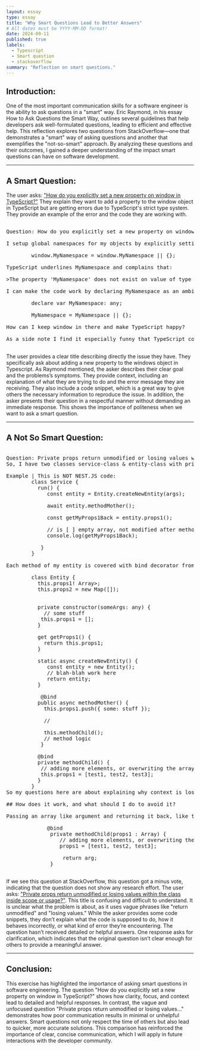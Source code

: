 ```yaml
---
layout: essay
type: essay
title: "Why Smart Questions Lead to Better Answers"
# All dates must be YYYY-MM-DD format!
date: 2024-09-11
published: true
labels:
  - Typescript
  - Smart question
  - stackoverflow
summary: "Reflection on smart questions."
---
```


## Introduction: 
One of the most important communication skills for a software engineer is the ability to ask questions in a "smart" way. Eric Raymond, in his essay How to Ask Questions the Smart Way, outlines several guidelines that help developers ask well-formulated questions, leading to efficient and effective help. This reflection explores two questions from StackOverflow—one that demonstrates a "smart" way of asking questions and another that exemplifies the "not-so-smart" approach. By analyzing these questions and their outcomes, I gained a deeper understanding of the impact smart questions can have on software development.

<hr>

## A Smart Question:   
The user asks: ["How do you explicitly set a new property on window in TypeScript?"](https://stackoverflow.com/questions/12709074/how-do-you-explicitly-set-a-new-property-on-window-in-typescript) They explain they want to add a property to the window object in TypeScript but are getting errors due to TypeScript's strict type system. They provide an example of the error and the code they are working with.

<pre>

Question: How do you explicitly set a new property on window in TypeScript?
  
I setup global namespaces for my objects by explicitly setting a property on window.

        window.MyNamespace = window.MyNamespace || {};

TypeScript underlines MyNamespace and complains that:

>The property 'MyNamespace' does not exist on value of type 'window' any"

I can make the code work by declaring MyNamespace as an ambient variable and dropping the window explicitness but I don't want to do that.

        declare var MyNamespace: any;

        MyNamespace = MyNamespace || {};
  
How can I keep window in there and make TypeScript happy?

As a side note I find it especially funny that TypeScript complains since it tells me that window is of type any which by definitely can contain anything.
  
</pre>

The user provides a clear title describing directly the issue they have. They specifically ask about adding a new property to the windows object in Typescript. As Raymond mentioned, the asker describes their clear goal and the problems’s symptoms. They provide context, including an explanation of what they are trying to do and the error message they are receiving. They also include a code snippet, which is a great way to give others the necessary information to reproduce the issue. In addition, the asker presents their question in a respectful manner without demanding an immediate response. This shows the importance of politeness when we want to ask a smart question. 

<hr>

## A Not So Smart Question:

<pre>

Question: Private props return unmodified or losing values within the class inside scope or usage?
So, I have two classes service-class & entity-class with private constructor & static async method, for creating new instance of class. My service-class create & call new entity-class instance and modified it with its properties.

Example | This is NOT NEST.JS code:
        class Service {
          run() {
             const entity = Entity.createNewEntity(args);

             await entity.methodMother();

             const getMyProps1Back = entity.props1();

             // is [ ] empty array, not modified after methodChild
             console.log(getMyProps1Back);

           }
        }    

Each method of my entity is covered with bind decorator from npm: bind-decorator module

        class Entity {
          this.props1! Array<Record<Type>>;
          this.props2 = new Map([]);


          private constructor(someArgs: any) {
            // some stuff
           this.props1 = [];  
          }

          get getProps1() {
            return this.props1;
          }

          static async createNewEntity() {
             const entity = new Entity();
             // blah-blah work here
             return entity;
          }

           @bind
          public async methodMother() {
            this.props1.push({ some: stuff });

            // 

            this.methodChild();
            // method logic
           }

          @bind
          private methodChild() {
           // adding more elements, or overwriting the array
           this.props1 = [test1, test2, test3];
          }
        }
So my questions here are about explaining why context is lost during calling of methodChild within the methodMother and how is my getter return an unmodified array of props1?

## How does it work, and what should I do to avoid it?

Passing an array like argument and returning it back, like this? Or something else, like makign them anonymous?
            
             @bind
              private methodChild(props1 : Array<OfProps1>) {
                 // adding more elements, or overwriting the array
                 props1 = [test1, test2, test3];

                  return arg;
              }      
                
</pre>

If we see this question at StackOverflow, this question got a minus vote, indicating that the question does not show any research effort. The user asks: ["Private props return unmodified or losing values within the class inside scope or usage?"](https://stackoverflow.com/questions/78959669/private-props-return-unmodified-or-losing-values-within-the-class-inside-scope-o). This title is confusing and difficult to understand. It is unclear what the problem is about, as it uses vague phrases like "return unmodified" and "losing values." While the asker provides some code snippets, they don’t explain what the code is supposed to do, how it behaves incorrectly, or what kind of error they’re encountering. The question hasn’t received detailed or helpful answers. One response asks for clarification, which indicates that the original question isn’t clear enough for others to provide a meaningful answer.

<hr>

## Conclusion:

This exercise has highlighted the importance of asking smart questions in software engineering. The question "How do you explicitly set a new property on window in TypeScript?" shows how clarity, focus, and context lead to detailed and helpful responses. In contrast, the vague and unfocused question "Private props return unmodified or losing values..." demonstrates how poor communication results in minimal or unhelpful answers. Smart questions not only respect the time of others but also lead to quicker, more accurate solutions. This comparison has reinforced the importance of clear, concise communication, which I will apply in future interactions with the developer community.

